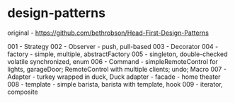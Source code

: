 # design-patterns


original - https://github.com/bethrobson/Head-First-Design-Patterns

001 - Strategy
002 - Observer - push, pull-based
003 - Decorator
004 - factory - simple, multiple, abstractFactory
005 - singleton, double-checked volatile synchronized, enum
006 - Command - simpleRemoteControl for lights, garageDoor; RemoteControl with multiple clients; undo; Macro
007 - Adapter - turkey wrapped in duck, Duck adapter
    - facade - home theater
008 - template - simple barista, barista with template, hook
009 - iterator, composite